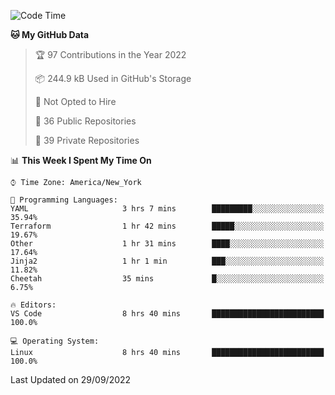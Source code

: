 <!--START_SECTION:waka-->
![Code Time](http://img.shields.io/badge/Code%20Time-104%20hrs%2033%20mins-blue)

**🐱 My GitHub Data** 

> 🏆 97 Contributions in the Year 2022
 > 
> 📦 244.9 kB Used in GitHub's Storage 
 > 
> 🚫 Not Opted to Hire
 > 
> 📜 36 Public Repositories 
 > 
> 🔑 39 Private Repositories  
 > 
📊 **This Week I Spent My Time On** 

```text
⌚︎ Time Zone: America/New_York

💬 Programming Languages: 
YAML                     3 hrs 7 mins        █████████░░░░░░░░░░░░░░░░   35.94% 
Terraform                1 hr 42 mins        █████░░░░░░░░░░░░░░░░░░░░   19.67% 
Other                    1 hr 31 mins        ████░░░░░░░░░░░░░░░░░░░░░   17.64% 
Jinja2                   1 hr 1 min          ███░░░░░░░░░░░░░░░░░░░░░░   11.82% 
Cheetah                  35 mins             █░░░░░░░░░░░░░░░░░░░░░░░░   6.75%

🔥 Editors: 
VS Code                  8 hrs 40 mins       █████████████████████████   100.0%

💻 Operating System: 
Linux                    8 hrs 40 mins       █████████████████████████   100.0%

```


 Last Updated on 29/09/2022
<!--END_SECTION:waka-->